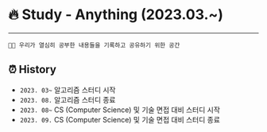 # 🔥 Study - Anything (2023.03.~)
---
```
👨‍💻 우리가 열심히 공부한 내용들을 기록하고 공유하기 위한 공간
```

## ⏰ History
- `2023. 03~` 알고리즘 스터디 시작
- `2023. 08.` 알고리즘 스터디 종료
- `2023. 08~` CS (Computer Science) 및 기술 면접 대비 스터디 시작
- `2023. 09.` CS (Computer Science) 및 기술 면접 대비 스터디 종료


